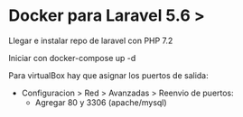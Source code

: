 # Docker para Laravel 5.6 >
Llegar e instalar repo de laravel con PHP 7.2

Iniciar con docker-compose up -d

Para virtualBox hay que asignar los puertos de salida:
 * Configuracion > Red > Avanzadas > Reenvio de puertos:
 	* Agregar 80 y 3306 (apache/mysql)
